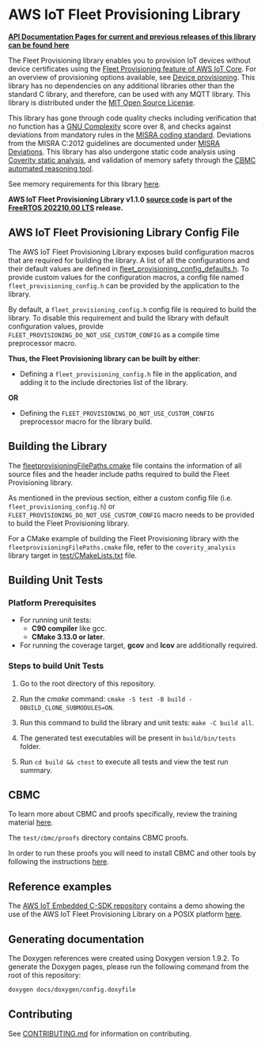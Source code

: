 # AWS IoT Fleet Provisioning Library

**[API Documentation Pages for current and previous releases of this library can be found here](https://aws.github.io/Fleet-Provisioning-for-AWS-IoT-embedded-sdk/)**

The Fleet Provisioning library enables you to provision IoT devices without
device certificates using the [Fleet Provisioning feature of AWS IoT Core][a1].
For an overview of provisioning options available, see [Device
provisioning][a2]. This library has no dependencies on any additional libraries
other than the standard C library, and therefore, can be used with any MQTT
library. This library is distributed under the [MIT Open Source License][a3].

[a1]:
  https://docs.aws.amazon.com/iot/latest/developerguide/provision-wo-cert.html
[a2]: https://docs.aws.amazon.com/iot/latest/developerguide/iot-provision.html
[a3]: LICENSE

This library has gone through code quality checks including verification that no
function has a [GNU Complexity][a4] score over 8, and checks against deviations
from mandatory rules in the [MISRA coding standard][a5]. Deviations from the
MISRA C:2012 guidelines are documented under [MISRA Deviations][a6]. This
library has also undergone static code analysis using [Coverity static
analysis][a7], and validation of memory safety through the [CBMC automated
reasoning tool][a8].

[a4]: https://www.gnu.org/software/complexity/manual/complexity.html
[a5]: https://www.misra.org.uk
[a6]: MISRA.md
[a7]: https://scan.coverity.com/
[a8]: https://www.cprover.org/cbmc/

See memory requirements for this library [here][a9].

[a9]: ./docs/doxygen/include/size_table.md

**AWS IoT Fleet Provisioning Library v1.1.0
[source code](https://github.com/aws/Fleet-Provisioning-for-AWS-IoT-embedded-sdk/tree/v1.1.0/source)
is part of the
[FreeRTOS 202210.00 LTS](https://github.com/FreeRTOS/FreeRTOS-LTS/tree/202210.00-LTS)
release.**

## AWS IoT Fleet Provisioning Library Config File

The AWS IoT Fleet Provisioning Library exposes build configuration macros that
are required for building the library. A list of all the configurations and
their default values are defined in [fleet_provisioning_config_defaults.h][b1].
To provide custom values for the configuration macros, a config file named
`fleet_provisioning_config.h` can be provided by the application to the library.

[b1]: source/include/fleet_provisioning_config_defaults.h

By default, a `fleet_provisioning_config.h` config file is required to build the
library. To disable this requirement and build the library with default
configuration values, provide `FLEET_PROVISIONING_DO_NOT_USE_CUSTOM_CONFIG` as a
compile time preprocessor macro.

**Thus, the Fleet Provisioning library can be built by either**:

- Defining a `fleet_provisioning_config.h` file in the application, and adding
  it to the include directories list of the library.

**OR**

- Defining the `FLEET_PROVISIONING_DO_NOT_USE_CUSTOM_CONFIG` preprocessor macro
  for the library build.

## Building the Library

The [fleetprovisioningFilePaths.cmake][c1] file contains the information of all
source files and the header include paths required to build the Fleet
Provisioning library.

[c1]: fleetprovisioningFilePaths.cmake

As mentioned in the previous section, either a custom config file (i.e.
`fleet_provisioning_config.h`) or `FLEET_PROVISIONING_DO_NOT_USE_CUSTOM_CONFIG`
macro needs to be provided to build the Fleet Provisioning library.

For a CMake example of building the Fleet Provisioning library with the
`fleetprovisioningFilePaths.cmake` file, refer to the `coverity_analysis`
library target in [test/CMakeLists.txt][c2] file.

[c2]: test/CMakeLists.txt

## Building Unit Tests

### Platform Prerequisites

- For running unit tests:
  - **C90 compiler** like gcc.
  - **CMake 3.13.0 or later**.
- For running the coverage target, **gcov** and **lcov** are additionally
  required.

### Steps to build **Unit Tests**

1. Go to the root directory of this repository.

1. Run the _cmake_ command:
   `cmake -S test -B build -DBUILD_CLONE_SUBMODULES=ON`.

1. Run this command to build the library and unit tests: `make -C build all`.

1. The generated test executables will be present in `build/bin/tests` folder.

1. Run `cd build && ctest` to execute all tests and view the test run summary.

## CBMC

To learn more about CBMC and proofs specifically, review the training material
[here](https://model-checking.github.io/cbmc-training).

The `test/cbmc/proofs` directory contains CBMC proofs.

In order to run these proofs you will need to install CBMC and other tools by
following the instructions
[here](https://model-checking.github.io/cbmc-training/installation.html).

## Reference examples

The [AWS IoT Embedded C-SDK repository][e1] contains a demo showing the use of
the AWS IoT Fleet Provisioning Library on a POSIX platform [here][e2].

[e1]: https://github.com/aws/aws-iot-device-sdk-embedded-C
[e2]:
  https://github.com/aws/aws-iot-device-sdk-embedded-C/tree/main/demos/fleet_provisioning/fleet_provisioning_with_csr

## Generating documentation

The Doxygen references were created using Doxygen version 1.9.2. To generate the
Doxygen pages, please run the following command from the root of this
repository:

```sh
doxygen docs/doxygen/config.doxyfile
```

## Contributing

See [CONTRIBUTING.md][g1] for information on contributing.

[g1]: .github/CONTRIBUTING.md
